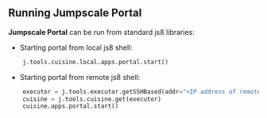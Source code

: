 ## Running Jumpscale Portal

**Jumpscale Portal** can be run from standard js8 libraries:

- Starting portal from local js8 shell:

```py
    j.tools.cuisine.local.apps.portal.start()
```
  - Starting portal from remote js8 shell:

```py
    executor = j.tools.executor.getSSHBased(addr="<IP address of remote machine>", port="SSH port of remote machine", login="username", passwd= "password")
    cuisine = j.tools.cuisine.get(executor)
    cuisine.apps.portal.start()
```

